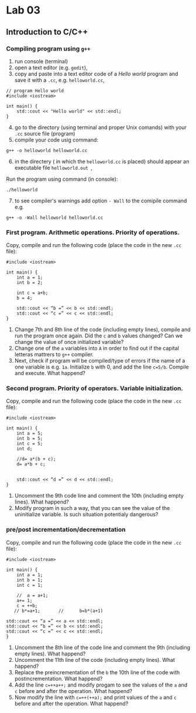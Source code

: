 # Lab 03

## Introduction to C/C++

### Compiling program using `g++`
1. run console (terminal)
2. open a text editor (e.g. `gedit`),
3. copy and paste into a text editor code of a *Hello world* program and save it with a `.cc`, e.g. `helloworld.cc`,
```
// program Hello world
#include <iostream>

int main() {
    std::cout << "Hello world" << std::endl;
}
```
4. go to the directory (using terminal and proper Unix comands) with your `.cc` source file (program) 
5. compile your code usig command:

`g++ -o helloworld helloworld.cc`

6. in the directery ( in which the `helloworld.cc` is placed) should appear an executable file `helloworld.out `, 

Run the program using command (in console):

 `./helloworld`
 
7. to see compiler's warnings add option `- Wall` to the comipile command e.g.

`g++ -o -Wall helloworld helloworld.cc` 

 ### First program. Arithmetic operations. Priority of operations.

Copy, compile and run the following code (place the code in the new `.cc` file):
```
#include <iostream>

int main() {
    int a = 1;
    int b = 2;
		
    int c = a+b;
    b = 4;
		
    std::cout << “b =” << b << std::endl;
    std::cout << “c =” << c << std::endl;
}
```
1. Change 7th and 8th line of the code (including empty lines), compile and run the program once again.
Did the `c` and `b` values changed? Can we change the value of once initialized variable?
2. Change one of the `a` variables into `A` in order to find out if the capital letteras mattrers to `g++` compiler.
3. Next, check if program will be compiled/type of errors if the name of a one variable is e.g. `1a`.
Initialize `b` with 0, and add the line `c=5/b`. Compile and execute. What happend? 

### Second program. Priority of operators. Variable initialization.
Copy, compile and run the following code (place the code in the new `.cc` file):
```
#include <iostream>

int main() {
    int a = 5;
    int b = 5;
    int c = 5;
    int d;
      
    //d= a*(b + c);     
    d= a*b + c;
    
        
    std::cout << “d =” << d << std::endl;
}
```
1. Uncomment the 9th code line and comment the 10th (including empty lines). What happend? 
2. Modify program in such a way, that you can see the value of the uninitialize variable.
Is such situation potentialy dangerous?

### pre/post incrementation/decrementation

Copy, compile and run the following code (place the code in the new `.cc` file):
```
#include <iostream>

int main() {
    int a = 1;
    int b = 1;
	int c = 1;
	
    //	a = a+1;
    a+= 1;
    c = ++b;
   // b*=a+1;		//	    b=b*(a+1)
		
std::cout << “a =” << a << std::endl;
std::cout << “b =” << b << std::endl;
std::cout << “c =” << c << std::endl;
}
```
1. Uncomment the 8th line of the code line and comment the 9th (including empty lines). What happend? 
2. Uncomment the 11th line of the code (including empty lines). What happend? 
3. Replace the preincrementation of the `b` the 10th line of the code with postincrementation. What happend? 
4. Add the line `c=++a++;` and modify progam to see the values of the `a` and `c` before and after the operation. What happend? 
5. Now modify the line with `c=++(++a);` and print values of the `a` and `c` before and after the operation. What happend? 

